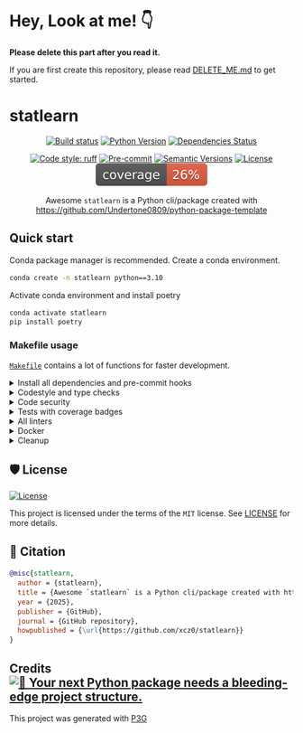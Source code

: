 # Hey, Look at me! 👇

**Please delete this part after you read it.**

If you are first create this repository, please read [DELETE_ME.md](./DELETE_ME.md) to get started.

# statlearn

<div align="center">

[![Build status](https://github.com/xcz0/statlearn/workflows/build/badge.svg?branch=main&event=push)](https://github.com/xcz0/statlearn/actions?query=workflow%3Abuild)
[![Python Version](https://img.shields.io/pypi/pyversions/statlearn.svg)](https://pypi.org/project/statlearn/)
[![Dependencies Status](https://img.shields.io/badge/dependencies-up%20to%20date-brightgreen.svg)](https://github.com/xcz0/statlearn/pulls?utf8=%E2%9C%93&q=is%3Apr%20author%3Aapp%2Fdependabot)

[![Code style: ruff](https://img.shields.io/badge/code%20style-ruff-000000.svg)](https://github.com/astral-sh/ruff)
[![Pre-commit](https://img.shields.io/badge/pre--commit-enabled-brightgreen?logo=pre-commit&logoColor=white)](https://github.com/xcz0/statlearn/blob/main/.pre-commit-config.yaml)
[![Semantic Versions](https://img.shields.io/badge/%20%20%F0%9F%93%A6%F0%9F%9A%80-semantic--versions-e10079.svg)](https://github.com/xcz0/statlearn/releases)
[![License](https://img.shields.io/github/license/xcz0/statlearn)](https://github.com/xcz0/statlearn/blob/main/LICENSE)
![Coverage Report](assets/images/coverage.svg)

Awesome `statlearn` is a Python cli/package created with https://github.com/Undertone0809/python-package-template

</div>

## Quick start

Conda package manager is recommended. Create a conda environment.

```bash
conda create -n statlearn python==3.10
```

Activate conda environment and install poetry

```bash
conda activate statlearn
pip install poetry
```



### Makefile usage

[`Makefile`](https://github.com/xcz0/statlearn/blob/main/Makefile) contains a lot of functions for faster development.


<details>
<summary>Install all dependencies and pre-commit hooks</summary>
<p>

Install requirements:

```bash
make install
```

Pre-commit hooks coulb be installed after `git init` via

```bash
make pre-commit-install
```

</p>
</details>

<details>
<summary>Codestyle and type checks</summary>
<p>

Automatic formatting uses `ruff`.

```bash
make format
```

Codestyle checks only, without rewriting files:

```bash
make check-codestyle
```

> Note: `check-codestyle` uses `ruff` and `darglint` library

</p>
</details>

<details>
<summary>Code security</summary>
<p>

> If this command is not selected during installation, it cannnot be used.

```bash
make check-safety
```

This command launches `Poetry` integrity checks as well as identifies security issues with `Safety` and `Bandit`.

```bash
make check-safety
```

</p>
</details>

<details>
<summary>Tests with coverage badges</summary>
<p>

Run `pytest`

```bash
make test
```

</p>
</details>

<details>
<summary>All linters</summary>
<p>

Of course there is a command to run all linters in one:

```bash
make lint
```

the same as:

```bash
make check-codestyle && make test && make check-safety
```

</p>
</details>

<details>
<summary>Docker</summary>
<p>

```bash
make docker-build
```

which is equivalent to:

```bash
make docker-build VERSION=latest
```

Remove docker image with

```bash
make docker-remove
```

More information [about docker](https://github.com/Undertone0809/python-package-template/tree/main/%7B%7B%20cookiecutter.project_name%20%7D%7D/docker).

</p>
</details>

<details>
<summary>Cleanup</summary>
<p>
Delete pycache files

```bash
make pycache-remove
```

Remove package build

```bash
make build-remove
```

Delete .DS_STORE files

```bash
make dsstore-remove
```

Remove .mypycache

```bash
make mypycache-remove
```

Or to remove all above run:

```bash
make cleanup
```

</p>
</details>

## 🛡 License

[![License](https://img.shields.io/github/license/xcz0/statlearn)](https://github.com/xcz0/statlearn/blob/main/LICENSE)

This project is licensed under the terms of the `MIT` license. See [LICENSE](https://github.com/xcz0/statlearn/blob/main/LICENSE) for more details.

## 📃 Citation

```bibtex
@misc{statlearn,
  author = {statlearn},
  title = {Awesome `statlearn` is a Python cli/package created with https://github.com/Undertone0809/python-package-template},
  year = {2025},
  publisher = {GitHub},
  journal = {GitHub repository},
  howpublished = {\url{https://github.com/xcz0/statlearn}}
}
```

## Credits [![🚀 Your next Python package needs a bleeding-edge project structure.](https://img.shields.io/badge/P3G-%F0%9F%9A%80-brightgreen)](https://github.com/Undertone0809/python-package-template)

This project was generated with [P3G](https://github.com/Undertone0809/P3G)
